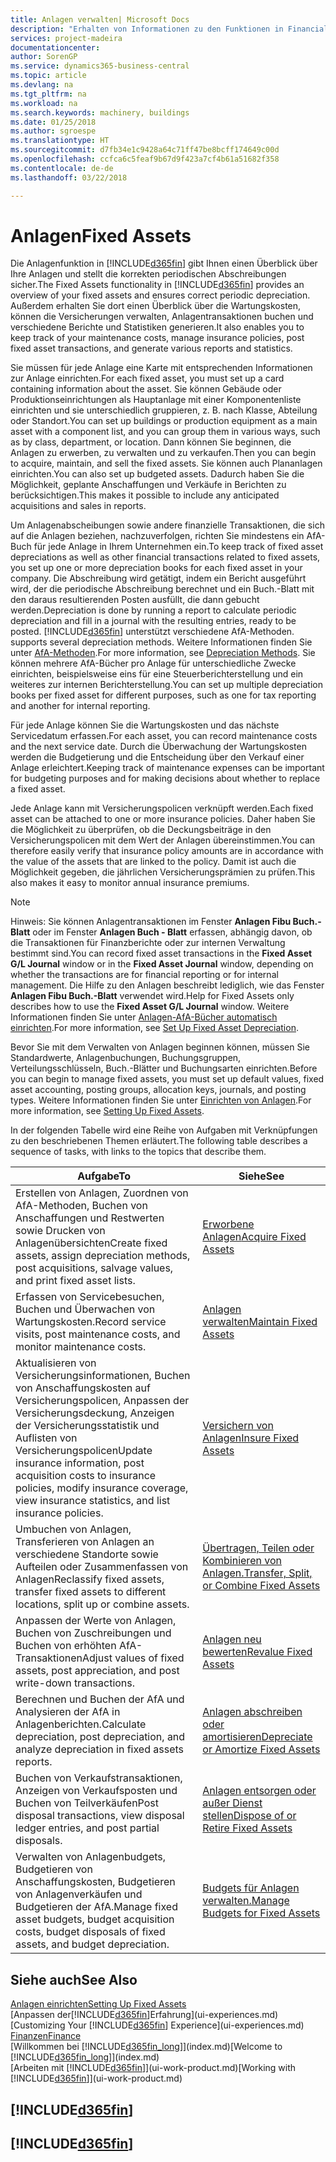```yaml
---
title: Anlagen verwalten| Microsoft Docs
description: "Erhalten von Informationen zu den Funktionen in Financials und eine Übersicht erhalten, wie mit Anlagen gearbeitet wird."
services: project-madeira
documentationcenter: 
author: SorenGP
ms.service: dynamics365-business-central
ms.topic: article
ms.devlang: na
ms.tgt_pltfrm: na
ms.workload: na
ms.search.keywords: machinery, buildings
ms.date: 01/25/2018
ms.author: sgroespe
ms.translationtype: HT
ms.sourcegitcommit: d7fb34e1c9428a64c71ff47be8bcff174649c00d
ms.openlocfilehash: ccfca6c5feaf9b67d9f423a7cf4b61a51682f358
ms.contentlocale: de-de
ms.lasthandoff: 03/22/2018

---
```

# <a name="fixed-assets"></a><span data-ttu-id="78be0-103">Anlagen</span><span class="sxs-lookup"><span data-stu-id="78be0-103">Fixed Assets</span></span>
<span data-ttu-id="78be0-104">Die Anlagenfunktion in [!INCLUDE[d365fin](includes/d365fin_md.md)] gibt Ihnen einen Überblick über Ihre Anlagen und stellt die korrekten periodischen Abschreibungen sicher.</span><span class="sxs-lookup"><span data-stu-id="78be0-104">The Fixed Assets functionality in [!INCLUDE[d365fin](includes/d365fin_md.md)] provides an overview of your fixed assets and ensures correct periodic depreciation.</span></span> <span data-ttu-id="78be0-105">Außerdem erhalten Sie dort einen Überblick über die Wartungskosten, können die Versicherungen verwalten, Anlagentransaktionen buchen und verschiedene Berichte und Statistiken generieren.</span><span class="sxs-lookup"><span data-stu-id="78be0-105">It also enables you to keep track of your maintenance costs, manage insurance policies, post fixed asset transactions, and generate various reports and statistics.</span></span>

<span data-ttu-id="78be0-106">Sie müssen für jede Anlage eine Karte mit entsprechenden Informationen zur Anlage einrichten.</span><span class="sxs-lookup"><span data-stu-id="78be0-106">For each fixed asset, you must set up a card containing information about the asset.</span></span> <span data-ttu-id="78be0-107">Sie können Gebäude oder Produktionseinrichtungen als Hauptanlage mit einer Komponentenliste einrichten und sie unterschiedlich gruppieren, z. B. nach Klasse, Abteilung oder Standort.</span><span class="sxs-lookup"><span data-stu-id="78be0-107">You can set up buildings or production equipment as a main asset with a component list, and you can group them in various ways, such as by class, department, or location.</span></span> <span data-ttu-id="78be0-108">Dann können Sie beginnen, die Anlagen zu erwerben, zu verwalten und zu verkaufen.</span><span class="sxs-lookup"><span data-stu-id="78be0-108">Then you can begin to acquire, maintain, and sell the fixed assets.</span></span> <span data-ttu-id="78be0-109">Sie können auch Plananlagen einrichten.</span><span class="sxs-lookup"><span data-stu-id="78be0-109">You can also set up budgeted assets.</span></span> <span data-ttu-id="78be0-110">Dadurch haben Sie die Möglichkeit, geplante Anschaffungen und Verkäufe in Berichten zu berücksichtigen.</span><span class="sxs-lookup"><span data-stu-id="78be0-110">This makes it possible to include any anticipated acquisitions and sales in reports.</span></span>

<span data-ttu-id="78be0-111">Um Anlagenabscheibungen sowie andere finanzielle Transaktionen, die sich auf die Anlagen beziehen, nachzuverfolgen, richten Sie mindestens ein AfA-Buch für jede Anlage in Ihrem Unternehmen ein.</span><span class="sxs-lookup"><span data-stu-id="78be0-111">To keep track of fixed asset depreciations as well as other financial transactions related to fixed assets, you set up one or more depreciation books for each fixed asset in your company.</span></span> <span data-ttu-id="78be0-112">Die Abschreibung wird getätigt, indem ein Bericht ausgeführt wird, der die periodische Abschreibung berechnet und ein Buch.-Blatt mit den daraus resultierenden Posten ausfüllt, die dann gebucht werden.</span><span class="sxs-lookup"><span data-stu-id="78be0-112">Depreciation is done by running a report to calculate periodic depreciation and fill in a journal with the resulting entries, ready to be posted.</span></span> [!INCLUDE[d365fin](includes/d365fin_md.md)]<span data-ttu-id="78be0-113"> unterstützt verschiedene AfA-Methoden.</span><span class="sxs-lookup"><span data-stu-id="78be0-113"> supports several depreciation methods.</span></span> <span data-ttu-id="78be0-114">Weitere Informationen finden Sie unter [AfA-Methoden](fa-depreciation-methods.md).</span><span class="sxs-lookup"><span data-stu-id="78be0-114">For more information, see [Depreciation Methods](fa-depreciation-methods.md).</span></span> <span data-ttu-id="78be0-115">Sie können mehrere AfA-Bücher pro Anlage für unterschiedliche Zwecke einrichten, beispielsweise eins für eine Steuerberichterstellung und ein weiteres zur internen Berichterstellung.</span><span class="sxs-lookup"><span data-stu-id="78be0-115">You can set up multiple depreciation books per fixed asset for different purposes, such as one for tax reporting and another for internal reporting.</span></span>

<span data-ttu-id="78be0-116">Für jede Anlage können Sie die Wartungskosten und das nächste Servicedatum erfassen.</span><span class="sxs-lookup"><span data-stu-id="78be0-116">For each asset, you can record maintenance costs and the next service date.</span></span> <span data-ttu-id="78be0-117">Durch die Überwachung der Wartungskosten werden die Budgetierung und die Entscheidung über den Verkauf einer Anlage erleichtert.</span><span class="sxs-lookup"><span data-stu-id="78be0-117">Keeping track of maintenance expenses can be important for budgeting purposes and for making decisions about whether to replace a fixed asset.</span></span>

<span data-ttu-id="78be0-118">Jede Anlage kann mit Versicherungspolicen verknüpft werden.</span><span class="sxs-lookup"><span data-stu-id="78be0-118">Each fixed asset can be attached to one or more insurance policies.</span></span> <span data-ttu-id="78be0-119">Daher haben Sie die Möglichkeit zu überprüfen, ob die Deckungsbeiträge in den Versicherungspolicen mit dem Wert der Anlagen übereinstimmen.</span><span class="sxs-lookup"><span data-stu-id="78be0-119">You can therefore easily verify that insurance policy amounts are in accordance with the value of the assets that are linked to the policy.</span></span> <span data-ttu-id="78be0-120">Damit ist auch die Möglichkeit gegeben, die jährlichen Versicherungsprämien zu prüfen.</span><span class="sxs-lookup"><span data-stu-id="78be0-120">This also makes it easy to monitor annual insurance premiums.</span></span>

> [!NOTE]  
>   <span data-ttu-id="78be0-121">Hinweis: Sie können Anlagentransaktionen im Fenster **Anlagen Fibu Buch.-Blatt** oder im Fenster **Anlagen Buch - Blatt** erfassen, abhängig davon, ob die Transaktionen für Finanzberichte oder zur internen Verwaltung bestimmt sind.</span><span class="sxs-lookup"><span data-stu-id="78be0-121">You can record fixed asset transactions in the **Fixed Asset G/L Journal** window or in the **Fixed Asset Journal** window, depending on whether the transactions are for financial reporting or for internal management.</span></span> <span data-ttu-id="78be0-122">Die Hilfe zu den Anlagen beschreibt lediglich, wie das Fenster **Anlagen Fibu Buch.-Blatt** verwendet wird.</span><span class="sxs-lookup"><span data-stu-id="78be0-122">Help for Fixed Assets only describes how to use the **Fixed Asset G/L Journal** window.</span></span> <span data-ttu-id="78be0-123">Weitere Informationen finden Sie unter [Anlagen-AfA-Bücher automatisch einrichten](fa-how-setup-depreciation.md).</span><span class="sxs-lookup"><span data-stu-id="78be0-123">For more information, see [Set Up Fixed Asset Depreciation](fa-how-setup-depreciation.md).</span></span>

<span data-ttu-id="78be0-124">Bevor Sie mit dem Verwalten von Anlagen beginnen können, müssen Sie Standardwerte, Anlagenbuchungen, Buchungsgruppen, Verteilungsschlüsseln, Buch.-Blätter und Buchungsarten einrichten.</span><span class="sxs-lookup"><span data-stu-id="78be0-124">Before you can begin to manage fixed assets, you must set up default values, fixed asset accounting, posting groups, allocation keys, journals, and posting types.</span></span> <span data-ttu-id="78be0-125">Weitere Informationen finden Sie unter [Einrichten von Anlagen](fa-setup.md).</span><span class="sxs-lookup"><span data-stu-id="78be0-125">For more information, see [Setting Up Fixed Assets](fa-setup.md).</span></span>

<span data-ttu-id="78be0-126">In der folgenden Tabelle wird eine Reihe von Aufgaben mit Verknüpfungen zu den beschriebenen Themen erläutert.</span><span class="sxs-lookup"><span data-stu-id="78be0-126">The following table describes a sequence of tasks, with links to the topics that describe them.</span></span>

| <span data-ttu-id="78be0-127">Aufgabe</span><span class="sxs-lookup"><span data-stu-id="78be0-127">To</span></span> | <span data-ttu-id="78be0-128">Siehe</span><span class="sxs-lookup"><span data-stu-id="78be0-128">See</span></span> |
| --- | --- |
| <span data-ttu-id="78be0-129">Erstellen von Anlagen, Zuordnen von AfA-Methoden, Buchen von Anschaffungen und Restwerten sowie Drucken von Anlagenübersichten</span><span class="sxs-lookup"><span data-stu-id="78be0-129">Create fixed assets, assign depreciation methods, post acquisitions, salvage values, and print fixed asset lists.</span></span> |[<span data-ttu-id="78be0-130">Erworbene Anlagen</span><span class="sxs-lookup"><span data-stu-id="78be0-130">Acquire Fixed Assets</span></span>](fa-how-acquire.md) |
| <span data-ttu-id="78be0-131">Erfassen von Servicebesuchen, Buchen und Überwachen von Wartungskosten.</span><span class="sxs-lookup"><span data-stu-id="78be0-131">Record service visits, post maintenance costs, and monitor maintenance costs.</span></span> |[<span data-ttu-id="78be0-132">Anlagen verwalten</span><span class="sxs-lookup"><span data-stu-id="78be0-132">Maintain Fixed Assets</span></span>](fa-how-maintain.md) |
| <span data-ttu-id="78be0-133">Aktualisieren von Versicherungsinformationen, Buchen von Anschaffungskosten auf Versicherungspolicen, Anpassen der Versicherungsdeckung, Anzeigen der Versicherungsstatistik und Auflisten von Versicherungspolicen</span><span class="sxs-lookup"><span data-stu-id="78be0-133">Update insurance information, post acquisition costs to insurance policies, modify insurance coverage, view insurance statistics, and list insurance policies.</span></span> |[<span data-ttu-id="78be0-134">Versichern von Anlagen</span><span class="sxs-lookup"><span data-stu-id="78be0-134">Insure Fixed Assets</span></span>](fa-how-insure.md) |
| <span data-ttu-id="78be0-135">Umbuchen von Anlagen, Transferieren von Anlagen an verschiedene Standorte sowie Aufteilen oder Zusammenfassen von Anlagen</span><span class="sxs-lookup"><span data-stu-id="78be0-135">Reclassify fixed assets, transfer fixed assets to different locations, split up or combine assets.</span></span> |[<span data-ttu-id="78be0-136">Übertragen, Teilen oder Kombinieren von Anlagen.</span><span class="sxs-lookup"><span data-stu-id="78be0-136">Transfer, Split, or Combine Fixed Assets</span></span>](fa-how-trans-split-combine.md) |
| <span data-ttu-id="78be0-137">Anpassen der Werte von Anlagen, Buchen von Zuschreibungen und Buchen von erhöhten AfA-Transaktionen</span><span class="sxs-lookup"><span data-stu-id="78be0-137">Adjust values of fixed assets, post appreciation, and post write-down transactions.</span></span> |[<span data-ttu-id="78be0-138">Anlagen neu bewerten</span><span class="sxs-lookup"><span data-stu-id="78be0-138">Revalue Fixed Assets</span></span>](fa-how-revalue.md) |
| <span data-ttu-id="78be0-139">Berechnen und Buchen der AfA und Analysieren der AfA in Anlagenberichten.</span><span class="sxs-lookup"><span data-stu-id="78be0-139">Calculate depreciation, post depreciation, and  analyze depreciation in fixed assets reports.</span></span> |[<span data-ttu-id="78be0-140">Anlagen abschreiben oder amortisieren</span><span class="sxs-lookup"><span data-stu-id="78be0-140">Depreciate or Amortize Fixed Assets</span></span>](fa-how-depreciate-amortize.md) |
| <span data-ttu-id="78be0-141">Buchen von Verkaufstransaktionen, Anzeigen von Verkaufsposten und Buchen von Teilverkäufen</span><span class="sxs-lookup"><span data-stu-id="78be0-141">Post disposal transactions, view disposal ledger entries, and post partial disposals.</span></span> |[<span data-ttu-id="78be0-142">Anlagen entsorgen oder außer Dienst stellen</span><span class="sxs-lookup"><span data-stu-id="78be0-142">Dispose of or Retire Fixed Assets</span></span>](fa-how-dispose-retire.md) |
| <span data-ttu-id="78be0-143">Verwalten von Anlagenbudgets, Budgetieren von Anschaffungskosten, Budgetieren von Anlagenverkäufen und Budgetieren der AfA.</span><span class="sxs-lookup"><span data-stu-id="78be0-143">Manage fixed asset budgets, budget acquisition costs, budget disposals of fixed assets, and budget depreciation.</span></span> |[<span data-ttu-id="78be0-144">Budgets für Anlagen verwalten.</span><span class="sxs-lookup"><span data-stu-id="78be0-144">Manage Budgets for Fixed Assets</span></span>](fa-how-manage-budgets.md) |

## <a name="see-also"></a><span data-ttu-id="78be0-145">Siehe auch</span><span class="sxs-lookup"><span data-stu-id="78be0-145">See Also</span></span>
[<span data-ttu-id="78be0-146">Anlagen einrichten</span><span class="sxs-lookup"><span data-stu-id="78be0-146">Setting Up Fixed Assets</span></span>](fa-setup.md)  
<span data-ttu-id="78be0-147">[Anpassen der[!INCLUDE[d365fin](includes/d365fin_md.md)]Erfahrung](ui-experiences.md)</span><span class="sxs-lookup"><span data-stu-id="78be0-147">[Customizing Your [!INCLUDE[d365fin](includes/d365fin_md.md)] Experience](ui-experiences.md)</span></span>  
[<span data-ttu-id="78be0-148">Finanzen</span><span class="sxs-lookup"><span data-stu-id="78be0-148">Finance</span></span>](finance.md)  
<span data-ttu-id="78be0-149">[Willkommen bei [!INCLUDE[d365fin_long](includes/d365fin_long_md.md)]](index.md)</span><span class="sxs-lookup"><span data-stu-id="78be0-149">[Welcome to [!INCLUDE[d365fin_long](includes/d365fin_long_md.md)]](index.md)</span></span>  
<span data-ttu-id="78be0-150">[Arbeiten mit [!INCLUDE[d365fin](includes/d365fin_md.md)]](ui-work-product.md)</span><span class="sxs-lookup"><span data-stu-id="78be0-150">[Working with [!INCLUDE[d365fin](includes/d365fin_md.md)]](ui-work-product.md)</span></span>

## [!INCLUDE[d365fin](includes/free_trial_md.md)]  
## [!INCLUDE[d365fin](includes/training_link_md.md)]

